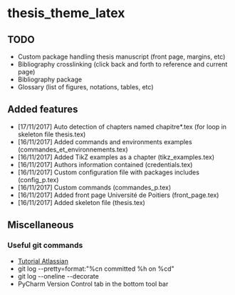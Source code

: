 # thesis_theme_latex

## TODO
* Custom package handling thesis manuscript (front page, margins, etc)
* Bibliography crosslinking (click back and forth to reference and current page)
* Bibliography package
* Glossary (list of figures, notations, tables, etc)


## Added features
* [17/11/2017] Auto detection of chapters named chapitre*.tex (for loop in skeleton file thesis.tex)
* [16/11/2017] Added commands and environments examples (commandes_et_environnements.tex)
* [16/11/2017] Added TikZ examples as a chapter (tikz_examples.tex)
* [16/11/2017] Authors information contained (credentials.tex)
* [16/11/2017] Custom configuration file with packages includes (config_p.tex)
* [16/11/2017] Custom commands (commandes_p.tex)
* [16/11/2017] Added front page Université de Poitiers (front_page.tex)
* [16/11/2017] Added skeleton file (thesis.tex)


## Miscellaneous

### Useful git commands
* [Tutorial Atlassian](https://www.atlassian.com/git/tutorials/git-log)
* git log --pretty=format:"%cn committed %h on %cd"
* git log --oneline --decorate
* PyCharm Version Control tab in the bottom tool bar